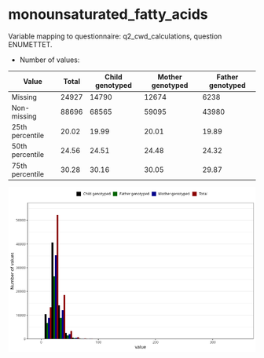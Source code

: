 # monounsaturated_fatty_acids
Variable mapping to questionnaire: q2_cwd_calculations, question ENUMETTET.
- Number of values:

| Value | Total | Child genotyped | Mother genotyped | Father genotyped |
| ----- | ----- | --------------- | ---------------- | ---------------- |
| Missing | 24927 | 14790 | 12674 | 6238 |
| Non-missing | 88696 | 68565 | 59095 | 43980 |
| 25th percentile | 20.02 | 19.99 | 20.01 | 19.89 |
| 50th percentile | 24.56 | 24.51 | 24.48 | 24.32 |
| 75th percentile | 30.28 | 30.16 | 30.05 | 29.87 |



![](monounsaturated_fatty_acids_n.png)



